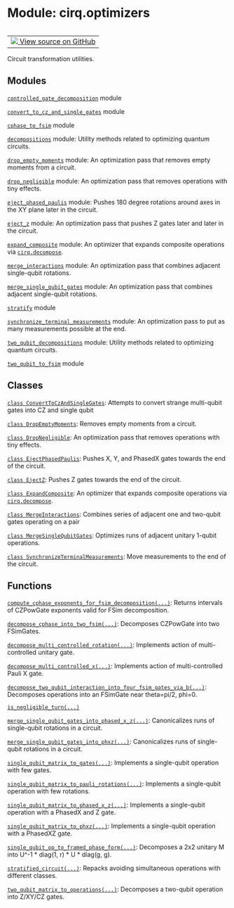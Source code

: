 <div itemscope itemtype="http://developers.google.com/ReferenceObject">
<meta itemprop="name" content="cirq.optimizers" />
<meta itemprop="path" content="Stable" />
</div>

# Module: cirq.optimizers

<!-- Insert buttons and diff -->

<table class="tfo-notebook-buttons tfo-api" align="left">

<td>
  <a target="_blank" href="https://github.com/quantumlib/cirq/tree/master/cirq/optimizers/__init__.py">
    <img src="https://www.tensorflow.org/images/GitHub-Mark-32px.png" />
    View source on GitHub
  </a>
</td>
</table>



Circuit transformation utilities.



## Modules

[`controlled_gate_decomposition`](../cirq/optimizers/controlled_gate_decomposition.md) module

[`convert_to_cz_and_single_gates`](../cirq/optimizers/convert_to_cz_and_single_gates.md) module

[`cphase_to_fsim`](../cirq/optimizers/cphase_to_fsim.md) module

[`decompositions`](../cirq/optimizers/decompositions.md) module: Utility methods related to optimizing quantum circuits.

[`drop_empty_moments`](../cirq/optimizers/drop_empty_moments.md) module: An optimization pass that removes empty moments from a circuit.

[`drop_negligible`](../cirq/optimizers/drop_negligible.md) module: An optimization pass that removes operations with tiny effects.

[`eject_phased_paulis`](../cirq/optimizers/eject_phased_paulis.md) module: Pushes 180 degree rotations around axes in the XY plane later in the circuit.

[`eject_z`](../cirq/optimizers/eject_z.md) module: An optimization pass that pushes Z gates later and later in the circuit.

[`expand_composite`](../cirq/optimizers/expand_composite.md) module: An optimizer that expands composite operations via <a href="../cirq/protocols/decompose.md"><code>cirq.decompose</code></a>.

[`merge_interactions`](../cirq/optimizers/merge_interactions.md) module: An optimization pass that combines adjacent single-qubit rotations.

[`merge_single_qubit_gates`](../cirq/optimizers/merge_single_qubit_gates.md) module: An optimization pass that combines adjacent single-qubit rotations.

[`stratify`](../cirq/optimizers/stratify.md) module

[`synchronize_terminal_measurements`](../cirq/optimizers/synchronize_terminal_measurements.md) module: An optimization pass to put as many measurements possible at the end.

[`two_qubit_decompositions`](../cirq/optimizers/two_qubit_decompositions.md) module: Utility methods related to optimizing quantum circuits.

[`two_qubit_to_fsim`](../cirq/optimizers/two_qubit_to_fsim.md) module

## Classes

[`class ConvertToCzAndSingleGates`](../cirq/optimizers/ConvertToCzAndSingleGates.md): Attempts to convert strange multi-qubit gates into CZ and single qubit

[`class DropEmptyMoments`](../cirq/optimizers/DropEmptyMoments.md): Removes empty moments from a circuit.

[`class DropNegligible`](../cirq/optimizers/DropNegligible.md): An optimization pass that removes operations with tiny effects.

[`class EjectPhasedPaulis`](../cirq/optimizers/EjectPhasedPaulis.md): Pushes X, Y, and PhasedX gates towards the end of the circuit.

[`class EjectZ`](../cirq/optimizers/EjectZ.md): Pushes Z gates towards the end of the circuit.

[`class ExpandComposite`](../cirq/optimizers/ExpandComposite.md): An optimizer that expands composite operations via <a href="../cirq/protocols/decompose.md"><code>cirq.decompose</code></a>.

[`class MergeInteractions`](../cirq/optimizers/MergeInteractions.md): Combines series of adjacent one and two-qubit gates operating on a pair

[`class MergeSingleQubitGates`](../cirq/optimizers/MergeSingleQubitGates.md): Optimizes runs of adjacent unitary 1-qubit operations.

[`class SynchronizeTerminalMeasurements`](../cirq/optimizers/SynchronizeTerminalMeasurements.md): Move measurements to the end of the circuit.

## Functions

[`compute_cphase_exponents_for_fsim_decomposition(...)`](../cirq/optimizers/compute_cphase_exponents_for_fsim_decomposition.md): Returns intervals of CZPowGate exponents valid for FSim decomposition.

[`decompose_cphase_into_two_fsim(...)`](../cirq/optimizers/decompose_cphase_into_two_fsim.md): Decomposes CZPowGate into two FSimGates.

[`decompose_multi_controlled_rotation(...)`](../cirq/optimizers/decompose_multi_controlled_rotation.md): Implements action of multi-controlled unitary gate.

[`decompose_multi_controlled_x(...)`](../cirq/optimizers/decompose_multi_controlled_x.md): Implements action of multi-controlled Pauli X gate.

[`decompose_two_qubit_interaction_into_four_fsim_gates_via_b(...)`](../cirq/optimizers/decompose_two_qubit_interaction_into_four_fsim_gates_via_b.md): Decomposes operations into an FSimGate near theta=pi/2, phi=0.

[`is_negligible_turn(...)`](../cirq/optimizers/is_negligible_turn.md)

[`merge_single_qubit_gates_into_phased_x_z(...)`](../cirq/optimizers/merge_single_qubit_gates_into_phased_x_z.md): Canonicalizes runs of single-qubit rotations in a circuit.

[`merge_single_qubit_gates_into_phxz(...)`](../cirq/optimizers/merge_single_qubit_gates_into_phxz.md): Canonicalizes runs of single-qubit rotations in a circuit.

[`single_qubit_matrix_to_gates(...)`](../cirq/optimizers/single_qubit_matrix_to_gates.md): Implements a single-qubit operation with few gates.

[`single_qubit_matrix_to_pauli_rotations(...)`](../cirq/optimizers/single_qubit_matrix_to_pauli_rotations.md): Implements a single-qubit operation with few rotations.

[`single_qubit_matrix_to_phased_x_z(...)`](../cirq/optimizers/single_qubit_matrix_to_phased_x_z.md): Implements a single-qubit operation with a PhasedX and Z gate.

[`single_qubit_matrix_to_phxz(...)`](../cirq/optimizers/single_qubit_matrix_to_phxz.md): Implements a single-qubit operation with a PhasedXZ gate.

[`single_qubit_op_to_framed_phase_form(...)`](../cirq/optimizers/single_qubit_op_to_framed_phase_form.md): Decomposes a 2x2 unitary M into U^-1 * diag(1, r) * U * diag(g, g).

[`stratified_circuit(...)`](../cirq/optimizers/stratified_circuit.md): Repacks avoiding simultaneous operations with different classes.

[`two_qubit_matrix_to_operations(...)`](../cirq/optimizers/two_qubit_matrix_to_operations.md): Decomposes a two-qubit operation into Z/XY/CZ gates.

